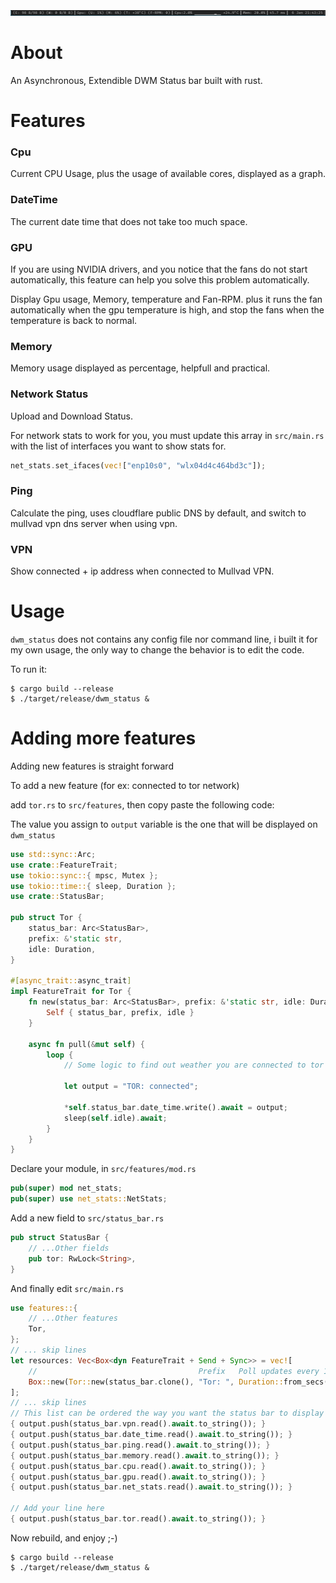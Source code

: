![Screenshot](.github/screenshot.png)

# About

An Asynchronous, Extendible DWM Status bar built with rust.

# Features

### Cpu

Current CPU Usage, plus the usage of available cores, displayed as a graph.

### DateTime

The current date time that does not take too much space.

### GPU

If you are using NVIDIA drivers, and you notice that the fans do not start
automatically, this feature can help you solve this problem automatically.

Display Gpu usage, Memory, temperature and Fan-RPM. plus it runs the fan automatically
when the gpu temperature is high, and stop the fans when the temperature is
back to normal.

### Memory

Memory usage displayed as percentage, helpfull and practical.

### Network Status

Upload and Download Status.

For network stats to work for you, you must update this array in `src/main.rs`
with the list of interfaces you want to show stats for.

```rust
net_stats.set_ifaces(vec!["enp10s0", "wlx04d4c464bd3c"]);
```

### Ping

Calculate the ping, uses cloudflare public DNS by default, and switch to
mullvad vpn dns server when using vpn.

### VPN

Show connected + ip address when connected to Mullvad VPN.

# Usage

`dwm_status` does not contains any config file nor command line, i built it
for my own usage, the only way to change the behavior is to edit the code.

To run it:

```
$ cargo build --release
$ ./target/release/dwm_status &
```

# Adding more features

Adding new features is straight forward

To add a new feature (for ex: connected to tor network)

add `tor.rs` to `src/features`, then copy paste the following code:

The value you assign to `output` variable is the one that will be displayed on
`dwm_status`

```rust
use std::sync::Arc;
use crate::FeatureTrait;
use tokio::sync::{ mpsc, Mutex };
use tokio::time::{ sleep, Duration };
use crate::StatusBar;

pub struct Tor {
    status_bar: Arc<StatusBar>,
    prefix: &'static str,
    idle: Duration,
}

#[async_trait::async_trait]
impl FeatureTrait for Tor {
    fn new(status_bar: Arc<StatusBar>, prefix: &'static str, idle: Duration) -> Self {
        Self { status_bar, prefix, idle }
    }

    async fn pull(&mut self) {
        loop {
            // Some logic to find out weather you are connected to tor or not

            let output = "TOR: connected";

            *self.status_bar.date_time.write().await = output;
            sleep(self.idle).await;
        }
    }
}
```

Declare your module, in `src/features/mod.rs`

```rust
pub(super) mod net_stats;
pub(super) use net_stats::NetStats;
```

Add a new field to `src/status_bar.rs`

```rust
pub struct StatusBar {
    // ...Other fields
    pub tor: RwLock<String>,
}
```

And finally edit `src/main.rs`

```rust
use features::{
    // ...Other features
    Tor,
};
// ... skip lines
let resources: Vec<Box<dyn FeatureTrait + Send + Sync>> = vec![
    //                                    Prefix   Poll updates every 1 second
    Box::new(Tor::new(status_bar.clone(), "Tor: ", Duration::from_secs(1))),
];
// ... skip lines
// This list can be ordered the way you want the status bar to display updates:
{ output.push(status_bar.vpn.read().await.to_string()); }
{ output.push(status_bar.date_time.read().await.to_string()); }
{ output.push(status_bar.ping.read().await.to_string()); }
{ output.push(status_bar.memory.read().await.to_string()); }
{ output.push(status_bar.cpu.read().await.to_string()); }
{ output.push(status_bar.gpu.read().await.to_string()); }
{ output.push(status_bar.net_stats.read().await.to_string()); }

// Add your line here
{ output.push(status_bar.tor.read().await.to_string()); }
```

Now rebuild, and enjoy ;-)

```
$ cargo build --release
$ ./target/release/dwm_status &
```
